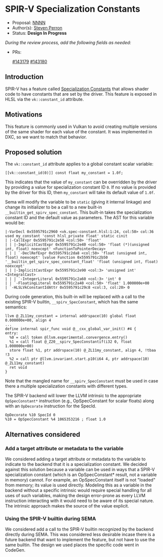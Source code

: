 <!-- {% raw %} -->

# SPIR-V Specialization Constants

*   Proposal: [NNNN](NNNN-vk-const-id.md)
*   Author(s): [Steven Perron](https://github.com/s-perron)
*   Status: **Design In Progress**

*During the review process, add the following fields as needed:*

*   PRs:

    [#143179](https://github.com/llvm/llvm-project/pull/143179)
    [#143180](https://github.com/llvm/llvm-project/pull/143180)

## Introduction

SPIR-V has a feature called
[Specialization Constants](https://registry.khronos.org/SPIR-V/specs/unified1/SPIRV.html#_specialization_2)
that allows shader code to have constants that are set by the driver. This
feature is exposed in HLSL via the `vk::constant_id` attribute.

## Motivations

This feature is commonly used in Vulkan to avoid creating multiple versions of
the same shader for each value of the constant. It was implemented in DXC, so we
want to match that behavior.

## Proposed solution

The `vk::constant_id` attribute applies to a global constant scalar variable:

```
[[vk::constant_id(0)]] const float my_constant = 1.0f;
```

This indicates that the value of `my_constant` can be overridden by the driver
by providing a value for specialization constant ID `0`. If no value is provided
by the driver for this ID, then `my_constant` will take its default value of
`1.0f`.

Sema will modify the variable to be `static` (giving it internal linkage) and
change its initializer to be a call to a new built-in
`__builtin_get_spirv_spec_constant`. This built-in takes the specialization
constant ID and the default value as parameters. The AST for this variable would
be:

```
|-VarDecl 0x5595791c2960 <vk.spec-constant.hlsl:1:24, col:50> col:36 used my_constant 'const hlsl_private float' static cinit
| |-CallExpr 0x5595791c2e58 <col:50> 'float'
| | |-ImplicitCastExpr 0x5595791c2e40 <col:50> 'float (*)(unsigned int, float) noexcept' <FunctionToPointerDecay>
| | | `-DeclRefExpr 0x5595791c2da8 <col:50> 'float (unsigned int, float) noexcept' lvalue Function 0x5595791c2b50 '__builtin_get_spirv_spec_constant_float' 'float (unsigned int, float) noexcept'
| | |-ImplicitCastExpr 0x5595791c2e90 <col:3> 'unsigned int' <IntegralCast>
| | | `-IntegerLiteral 0x5595791c2a60 <col:3> 'int' 0
| | `-FloatingLiteral 0x5595791c2a40 <col:50> 'float' 1.000000e+00
| `-HLSLVkConstantIdAttr 0x5595791c29c8 <col:3, col:20> 0
```

During code generation, this built-in will be replaced with a call to the
existing SPIR-V builtin, `__spirv_SpecConstant`, which has the same semantics:

```
llvm @_ZL11my_constant = internal addrspace(10) global float 0.000000e+00, align 4
...
define internal spir_func void @__cxx_global_var_init() #4 {
entry:
  %0 = call token @llvm.experimental.convergence.entry()
  %1 = call float @_Z20__spirv_SpecConstantif(i32 0, float 1.000000e+00)
  store float %1, ptr addrspace(10) @_ZL11my_constant, align 4, !tbaa !3
  %2 = call ptr @llvm.invariant.start.p10(i64 4, ptr addrspace(10) @_ZL11my_constant)
  ret void
}
```

Note that the mangled name for `__spirv_SpecConstant` must be used in case there
a multiple specialization constants with different types.

The SPIR-V backend will lower the LLVM intrinsic to the appropriate
`OpSpecConstant*` instruction (e.g., OpSpecConstant for scalar floats) along
with an `OpDecorate` instruction for the SpecId.

```
OpDecorate %10 SpecId 0
%10 = OpSpecConstant %4 1065353216 ; float 1.0
```

## Alternatives considered

### Add a target attribute or metadata to the variable

We considered adding a target attribute or metadata to the variable to indicate
to the backend that it is a specialization constant. We decided against this
solution because a variable can be used in ways that a SPIR-V specialization
constant (which is an OpSpecConstant* result, not a variable in memory) cannot.
For example, an OpSpecConstant itself is not "loaded" from memory; its value is
used directly. Modeling this as a variable in the backend without a specific
intrinsic would require special handling for all uses of such variables, making
the design error-prone as every LLVM instruction interacting with it would need
to be aware of its special nature. The intrinsic approach makes the source of
the value explicit.

### Using the SPIR-V builtin during SEMA

We considered add a call to the SPIR-V builtin recognized by the backend
directly during SEMA. This was considered less desirable incase there is a
future backend that want to implement the feature, but not have to use the same
builtin. The design we used places the specific code went in CodeGen.

<!-- {% endraw %} -->
